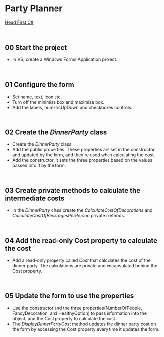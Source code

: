 # Party Planner
[Head First C#](http://www.headfirstlabs.com/books//hfcsharp/)

&nbsp;
## 00 Start the project
* In VS, create a Windows Forms Application project.

&nbsp;
## 01 Configure the form
* Set name, text, icon etc.
* Turn off the minimize box and maximize box.
* Add the labels, numericUpDown and checkboxes controls.

&nbsp;
## 02 Create the *DinnerParty* class
* Create the *DinnerParty* class.
* Add the public properties. These properties are set in the constructor and updated by the form, and they're used when calculating the cost.
* Add the constructor. It sets the three properties based on the values passed into it by the form.

&nbsp;
## 03 Create private methods to calculate the intermediate costs
* In the *DinnerParty* class create the *CalculateCostOfDecorations* and *CalculateCostOfBeveragesPerPerson* private methods.

&nbsp;
## 04 Add the read-only Cost property to calculate the cost
* Add a read-only property called *Cost* that calculates the cost of the dinner party. The calculations are private and encapsulated behind the Cost property.

&nbsp;
## 05 Update the form to use the properties
* Use the constructor and the three properties(NumberOfPeople, FancyDecoration, and HealthyOption) to pass information into the object, and the Cost property to calculate the cost.
* The *DisplayDinnerPartyCost* method updates the dinner party cost on the form by accessing the
Cost property every time it updates the form.
